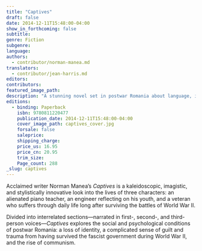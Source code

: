 ```yaml
---
title: "Captives"
draft: false
date: 2014-12-11T15:48:00-04:00
show_in_forthcoming: false
subtitle:
genre: Fiction
subgenre:
language:
authors:
  - contributor/norman-manea.md
translators:
  - contributor/jean-harris.md
editors:
contributors:
featured_image_path:
description: "A stunning novel set in postwar Romania about language, identity, and loss "
editions:
  - binding: Paperback
    isbn: 9780811220477
    publication_date: 2014-12-11T15:48:00-04:00
    cover_image_path: captives_cover.jpg
    forsale: false
    saleprice:
    shipping_charge:
    price_us: 16.95
    price_cn: 20.95
    trim_size:
    Page_count: 288
_slug: captives
---
```


Acclaimed writer Norman Manea’s _Captives_ is a kaleidoscopic, imagistic, and stylistically innovative look into the lives of three characters: an alienated piano teacher, an engineer reflecting on his youth, and a veteran who suffers through daily life long after surviving the battles of World War II.

Divided into interrelated sections—narrated in first-, second-, and third- person voices—_Captives_ explores the social and psychological conditions of postwar Romania: a loss of identity, a complicated sense of guilt and trauma from having survived the fascist government during World War II, and the rise of communism. 

